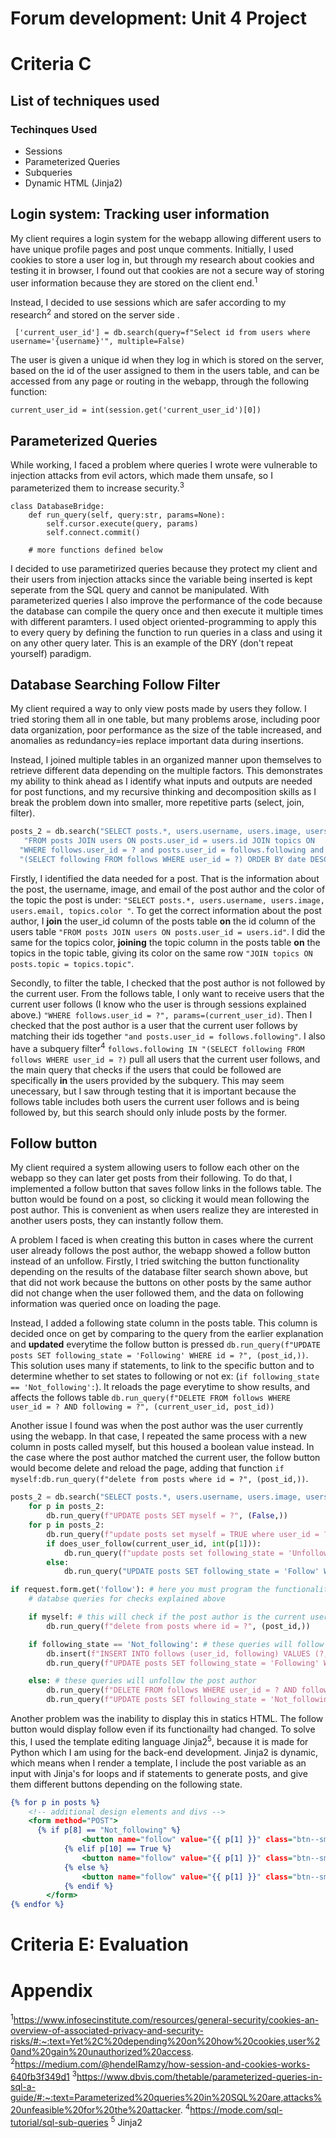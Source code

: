 # Forum development: Unit 4 Project
# Criteria C
## List of techniques used
### Techinques Used
- Sessions
- Parameterized Queries
- Subqueries
- Dynamic HTML (Jinja2)

## Login system: Tracking user information

My client requires a login system for the webapp allowing different users to have unique profile pages and post unque comments. Initially, I used cookies to store a user log in, but through my research about cookies and testing it in browser, I found out that cookies are not a secure way of storing user information because they are stored on the client end.<sup>1</sup>

Instead, I decided to use sessions which are safer according to my research<sup>2</sup> and stored on the server side .


``` ['current_user_id'] = db.search(query=f"Select id from users where username='{username}'", multiple=False)```

The user is given a unique id when they log in which is stored on the server, based on the id of the user assigned to them in the users table, and can be accessed from any page or routing in the webapp, through the following function:

```current_user_id = int(session.get('current_user_id')[0])```

## Parameterized Queries

While working, I faced a problem where queries I wrote were vulnerable to injection attacks from evil actors, which made them unsafe, so I parameterized them to increase security.<sup>3</sup>

```
class DatabaseBridge:
    def run_query(self, query:str, params=None):
        self.cursor.execute(query, params)
        self.connect.commit()
        
    # more functions defined below
```

I decided to use parametirized queries because they protect my client and their users from injection attacks since the variable being inserted is kept seperate from the SQL query and cannot be manipulated. With parameterized queries I also improve the performance of the code because the database can compile the query once and then execute it multiple times with different paramters. I used object oriented-programming to apply this to every query by defining the function to run queries in a class and using it on any other query later. This is an example of the DRY (don't repeat yourself) paradigm.

## Database Searching Follow Filter

My client required a way to only view posts made by users they follow. I tried storing them all in one table, but many problems arose, including poor data organization, poor performance as the size of the table increased, and anomalies as redundancy=ies replace important data during insertions.

Instead, I joined multiple tables in an organized manner upon themselves to retrieve different data depending on the multiple factors. This demonstrates my ability to think ahead as I identify what inputs and outputs are needed for post  functions, and my recursive thinking and decomposition skills as I break the problem down into smaller, more repetitive parts (select, join, filter).

```.py
posts_2 = db.search("SELECT posts.*, users.username, users.image, users.email, topics.color "
   "FROM posts JOIN users ON posts.user_id = users.id JOIN topics ON     posts.topic = topics.topic JOIN follows ON posts.user_id = follows.following "
  "WHERE follows.user_id = ? and posts.user_id = follows.following and follows.following IN "
  "(SELECT following FROM follows WHERE user_id = ?) ORDER BY date DESC", multiple=True, params=(user_id, current_user_id))

```

Firstly, I identified the data needed for a post. That is the information about the post, the username, image, and email of the post author and the color of the topic the post is under: ```"SELECT posts.*, users.username, users.image, users.email, topics.color "```. To get the correct information about the post author, I **join** the user_id column of the posts table **on** the id column of the users table ```"FROM posts JOIN users ON posts.user_id = users.id"```. I did the same for the topics color, **joining** the topic column in the posts table **on** the topics in the topic table, giving its color on the same row ```"JOIN topics ON posts.topic = topics.topic"```. 

Secondly, to filter the table, I checked that the post author is not followed by the current user. From the follows table, I only want to receive users that the current user follows (I know who the user is through sessions explained above.) ```"WHERE follows.user_id = ?", params=(current_user_id)```. Then I checked that the post author is a user that the current user follows by matching their ids together ```"and posts.user_id = follows.following"```. I also have a subquery filter<sup>4</sup> ```follows.following IN "(SELECT following FROM follows WHERE user_id = ?)``` pull all users that the current user follows, and the main query that checks if the users that could be followed are specifically **in** the users provided by the subquery. This may seem unecessary, but I saw through testing that it is important because the follows table includes both users the current user follows and is being followed by, but this search should only inlude posts by the former.

## Follow button

My client required a system allowing users to follow each other on the webapp so they can later get posts from their following. To do that, I implemented a follow button that saves follow links in the follows table. The button would be found on a post, so clicking it would mean following the post author. This is convenient as when users realize they are interested in another users posts, they can instantly follow them.

A problem I faced is when creating this button in cases where the current user already follows the post author, the webapp showed a follow button instead of an unfollow. Firstly, I tried switching the button functionality depending on the results of the database filter search shown above, but that did not work because the buttons on other posts by the same author did not change when the user followed them, and the data on following information was queried once on loading the page.

Instead, I added a following state column in the posts table. This column is decided once on get by comparing to the query from the earlier explanation and **updated** everytime the follow button is pressed ```db.run_query(f"UPDATE posts SET following_state = 'Following' WHERE id = ?", (post_id,))```. This solution uses many if statements, to link to the specific button and to determine whether to set states to following or not ex: (```if following_state == 'Not_following':```). It reloads the page everytime to show results, and affects the follows table ```db.run_query(f"DELETE FROM follows WHERE user_id = ? AND following = ?", (current_user_id, post_id))```

Another issue I found was when the post author was the user currently using the webapp. In that case, I repeated the same process with a new column in posts called myself, but this housed a boolean value instead. In the case where the post author matched the current user, the follow button would become delete and reload the page, adding that function ```if myself:db.run_query(f"delete from posts where id = ?", (post_id,))```.

```.py
posts_2 = db.search("SELECT posts.*, users.username, users.image, users.email, topics.color FROM posts JOIN users ON posts.user_id = users.id JOIN topics ON posts.topic = topics.topic JOIN follows ON posts.user_id = follows.following WHERE follows.user_id = ? and posts.user_id = follows.following ORDER BY date DESC", multiple=True, params=(user_id,))
    for p in posts_2:
        db.run_query(f"UPDATE posts SET myself = ?", (False,))
    for p in posts_2:
        db.run_query(f"update posts set myself = TRUE where user_id = ?", (current_user_id,))
        if does_user_follow(current_user_id, int(p[1])):
            db.run_query(f"update posts set following_state = 'Unfollow' where user_id = ?", (current_user_id,))
        else:
            db.run_query("UPDATE posts SET following_state = 'Follow' WHERE user_id = ?", (current_user_id,))

if request.form.get('follow'): # here you must program the functionality of each follow button
    # databse queries for checks explained above

    if myself: # this will check if the post author is the current user and switch the follow button to delete if that is true 
        db.run_query(f"delete from posts where id = ?", (post_id,))

    if following_state == 'Not_following': # these queries will follow the post author
        db.insert(f"INSERT INTO follows (user_id, following) VALUES (?, ?)", (current_user_id, post_id))
        db.run_query(f"UPDATE posts SET following_state = 'Following' WHERE id = ?", (post_id,))

    else: # these queries will unfollow the post author
        db.run_query(f"DELETE FROM follows WHERE user_id = ? AND following = ?", (current_user_id, post_id))
        db.run_query(f"UPDATE posts SET following_state = 'Not_following' WHERE id = ?", (post_id,))

```

Another problem was the inability to display this in statics HTML. The follow button would display follow even if its functionailty had changed. To solve this, I used the template editing language Jinja2<sup>5</sup>, because it is made for Python which I am using for the back-end development. Jinja2 is dynamic, which means when I render a template, I include the post variable as an input with Jinja's for loops and if statements to generate posts, and give them different buttons depending on the following state.

```.html
{% for p in posts %}
    <!-- additional design elements and divs -->
    <form method="POST">
      {% if p[8] == "Not_following" %}
                <button name="follow" value="{{ p[1] }}" class="btn--sm uppercase">Follow</button>
            {% elif p[10] == True %}
                <button name="follow" value="{{ p[1] }}" class="btn--sm text-red uppercase">Delete</button>
            {% else %}
                <button name="follow" value="{{ p[1] }}" class="btn--sm uppercase">Unfollow</button>
            {% endif %}
        </form>
{% endfor %}
```

# Criteria E: Evaluation

# Appendix
<sup>1</sup>https://www.infosecinstitute.com/resources/general-security/cookies-an-overview-of-associated-privacy-and-security-risks/#:~:text=Yet%2C%20depending%20on%20how%20cookies,user%20and%20gain%20unauthorized%20access.
<sup>2</sup>https://medium.com/@hendelRamzy/how-session-and-cookies-works-640fb3f349d1
<sup>3</sup>https://www.dbvis.com/thetable/parameterized-queries-in-sql-a-guide/#:~:text=Parameterized%20queries%20in%20SQL%20are,attacks%20unfeasible%20for%20the%20attacker.
<sup>4</sup>https://mode.com/sql-tutorial/sql-sub-queries 
<sup>5</sup> Jinja2
